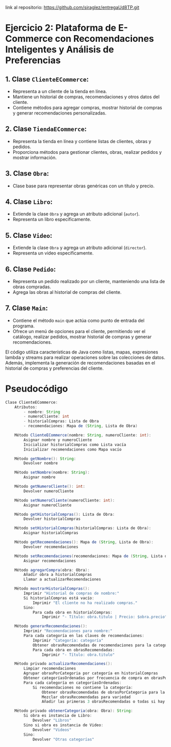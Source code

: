 link al repositorio: https://github.com/siraglez/entregaUd8TP.git



# Ejercicio 2: Plataforma de E-Commerce con Recomendaciones Inteligentes y Análisis de Preferencias

## 1. Clase `ClienteECommerce`:

- Representa a un cliente de la tienda en línea.
- Mantiene un historial de compras, recomendaciones y otros datos del cliente.
- Contiene métodos para agregar compras, mostrar historial de compras y generar recomendaciones personalizadas.

## 2. Clase `TiendaECommerce`:

- Representa la tienda en línea y contiene listas de clientes, obras y pedidos.
- Proporciona métodos para gestionar clientes, obras, realizar pedidos y mostrar información.

## 3. Clase `Obra`:

- Clase base para representar obras genéricas con un título y precio.

## 4. Clase `Libro`:

- Extiende la clase `Obra` y agrega un atributo adicional (`autor`).
- Representa un libro específicamente.

## 5. Clase `Video`:

- Extiende la clase `Obra` y agrega un atributo adicional (`director`).
- Representa un video específicamente.

## 6. Clase `Pedido`:

- Representa un pedido realizado por un cliente, manteniendo una lista de obras compradas.
- Agrega las obras al historial de compras del cliente.

## 7. Clase `Main`:

- Contiene el método `main` que actúa como punto de entrada del programa.
- Ofrece un menú de opciones para el cliente, permitiendo ver el catálogo, realizar pedidos, mostrar historial de compras y generar recomendaciones.

El código utiliza características de Java como listas, mapas, expresiones lambda y streams para realizar operaciones sobre las colecciones de datos. Además, implementa la generación de recomendaciones basadas en el historial de compras y preferencias del cliente.

# Pseudocódigo

```java
Clase ClienteECommerce:
    Atributos:
        - nombre: String
        - numeroCliente: int
        - historialCompras: Lista de Obra
        - recomendaciones: Mapa de (String, Lista de Obra)

    Método ClienteECommerce(nombre: String, numeroCliente: int):
        Asignar nombre y numeroCliente
        Inicializar historialCompras como Lista vacía
        Inicializar recomendaciones como Mapa vacío

    Método getNombre(): String:
        Devolver nombre

    Método setNombre(nombre: String):
        Asignar nombre

    Método getNumeroCliente(): int:
        Devolver numeroCliente

    Método setNumeroCliente(numeroCliente: int):
        Asignar numeroCliente

    Método getHistorialCompras(): Lista de Obra:
        Devolver historialCompras

    Método setHistorialCompras(historialCompras: Lista de Obra):
        Asignar historialCompras

    Método getRecomendaciones(): Mapa de (String, Lista de Obra):
        Devolver recomendaciones

    Método setRecomendaciones(recomendaciones: Mapa de (String, Lista de Obra)):
        Asignar recomendaciones

    Método agregarCompra(obra: Obra):
        Añadir obra a historialCompras
        Llamar a actualizarRecomendaciones

    Método mostrarHistorialCompras():
        Imprimir "Historial de compras de nombre:"
        Si historialCompras está vacío:
            Imprimir "El cliente no ha realizado compras."
        Sino:
            Para cada obra en historialCompras:
                Imprimir "- Título: obra.titulo | Precio: $obra.precio"

    Método generarRecomendaciones():
        Imprimir "Recomendaciones para nombre:"
        Para cada categoría en las claves de recomendaciones:
            Imprimir "Categoría: categoría"
            Obtener obrasRecomendadas de recomendaciones para la categoría
            Para cada obra en obrasRecomendadas:
                Imprimir "- Título: obra.titulo"

    Método privado actualizarRecomendaciones():
        Limpiar recomendaciones
        Agrupar obrasPorCategoria por categoría en historialCompras
        Obtener categoríasOrdenadas por frecuencia de compra en obrasPorCategoria
        Para cada categoría en categoríasOrdenadas:
            Si recomendaciones no contiene la categoría:
                Obtener obrasRecomendadas de obrasPorCategoria para la categoría
                Mezclar obrasRecomendadas para variedad
                Añadir las primeras 3 obrasRecomendadas o todas si hay menos de 3 a recomendaciones

    Método privado obtenerCategoria(obra: Obra): String:
        Si obra es instancia de Libro:
            Devolver "Libros"
        Sino si obra es instancia de Video:
            Devolver "Videos"
        Sino:
            Devolver "Otras categorías"

```
